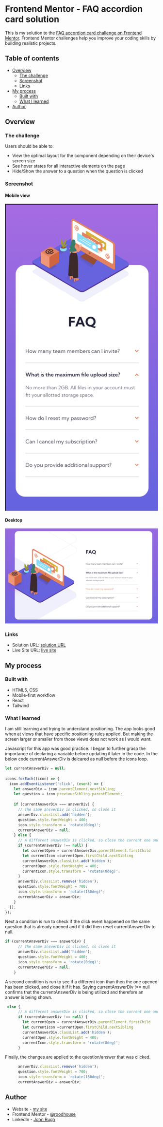 # Frontend Mentor - FAQ accordion card solution

This is my solution to the [FAQ accordion card challenge on Frontend Mentor](https://www.frontendmentor.io/challenges/faq-accordion-card-XlyjD0Oam). Frontend Mentor challenges help you improve your coding skills by building realistic projects. 

## Table of contents

- [Overview](#overview)
  - [The challenge](#the-challenge)
  - [Screenshot](#screenshot)
  - [Links](#links)
- [My process](#my-process)
  - [Built with](#built-with)
  - [What I learned](#what-i-learned)
- [Author](#author)

## Overview

### The challenge

Users should be able to:

- View the optimal layout for the component depending on their device's screen size
- See hover states for all interactive elements on the page
- Hide/Show the answer to a question when the question is clicked

### Screenshot

#### Mobile view

![](/src/images/mb.png)

#### Desktop

![](/src/images/dt.png)

### Links

- Solution URL: [solution URL](https://github.com/roodhouse/frontend-mentor-faq-accordion-card)
- Live Site URL: [live site](https://faq.rugh.us/)

## My process

### Built with

- HTML5, CSS
- Mobile-first workflow
- React
- Tailwind

### What I learned

I am still learning and trying to understand positioning. The app looks good when at views that have specific positioning rules applied. But making the screen larger or smaller from those views does not work as I would want. 

Javascript for this app was good practice. I began to further grasp the importance of declaring a variable before updating it later in the code. In the below code currentAnswerDiv is delcared as null before the icons loop.

```js
let currentAnswerDiv = null;

icons.forEach((icon) => {
  icon.addEventListener('click', (event) => {
    let answerDiv = icon.parentElement.nextSibling;
    let question = icon.previousSibling.parentElement;

    if (currentAnswerDiv === answerDiv) {
      // The same answerDiv is clicked, so close it
      answerDiv.classList.add('hidden');
      question.style.fontWeight = 400;
      icon.style.transform = 'rotate(0deg)';
      currentAnswerDiv = null;
    } else {
      // A different answerDiv is clicked, so close the current one and open this one
      if (currentAnswerDiv !== null) {
        let currentOpen = currentAnswerDiv.parentElement.firstChild
        let currentIcon =currentOpen.firstChild.nextSibling
        currentAnswerDiv.classList.add('hidden');
        currentOpen.style.fontWeight = 400;
        currentIcon.style.transform = 'rotate(0deg)';
      }
      answerDiv.classList.remove('hidden');
      question.style.fontWeight = 700;
      icon.style.transform = 'rotate(180deg)';
      currentAnswerDiv = answerDiv;
    }
  });
});
```

Next a condition is run to check if the click event happened on the same question that is already opened and if it did then reset currentAnswerDiv to null.

```js
if (currentAnswerDiv === answerDiv) {
      // The same answerDiv is clicked, so close it
      answerDiv.classList.add('hidden');
      question.style.fontWeight = 400;
      icon.style.transform = 'rotate(0deg)';
      currentAnswerDiv = null;
    }
```

A second condition is run to see if a different icon than then the one opened has been clicked, and close it if it has. Saying currentAnswerDiv !== null confirms that the currentAnswerDiv is being utilized and therefore an answer is being shown.

```js
 else {
      // A different answerDiv is clicked, so close the current one and open this one
      if (currentAnswerDiv !== null) {
        let currentOpen = currentAnswerDiv.parentElement.firstChild
        let currentIcon =currentOpen.firstChild.nextSibling
        currentAnswerDiv.classList.add('hidden');
        currentOpen.style.fontWeight = 400;
        currentIcon.style.transform = 'rotate(0deg)';
      }
```

Finally, the changes are applied to the question/answer that was clicked.

```js
      answerDiv.classList.remove('hidden');
      question.style.fontWeight = 700;
      icon.style.transform = 'rotate(180deg)';
      currentAnswerDiv = answerDiv;
```

## Author

- Website - [my site](https://rugh.us)
- Frontend Mentor - [@roodhouse](https://www.frontendmentor.io/profile/roodhouse)
- LinkedIn - [John Rugh](https://www.linkedin.com/in/john-m-rugh/)
